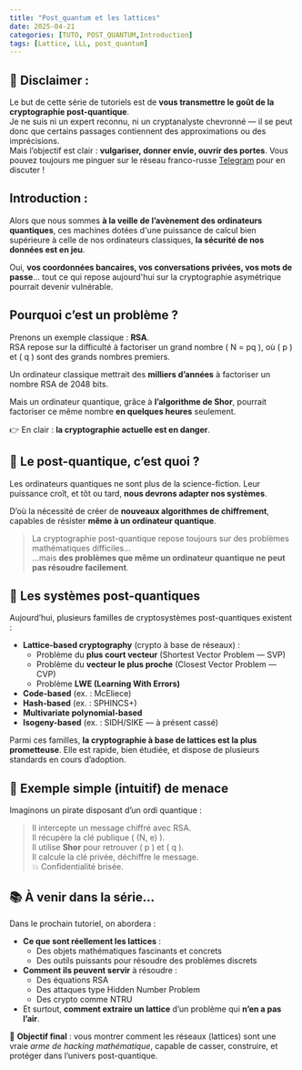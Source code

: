 ```yaml
---
title: "Post_quantum et les lattices"
date: 2025-04-21
categories: [TUTO, POST_QUANTUM,Introduction]
tags: [Lattice, LLL, post_quantum]
---
```


## 📢 Disclaimer :

Le but de cette série de tutoriels est de **vous transmettre le goût de la cryptographie post-quantique**.  
Je ne suis ni un expert reconnu, ni un cryptanalyste chevronné — il se peut donc que certains passages contiennent des approximations ou des imprécisions.  
Mais l’objectif est clair : **vulgariser, donner envie, ouvrir des portes**. Vous pouvez toujours me pinguer sur le réseau franco-russe [Telegram](https://t.me/Mtrcraft) pour en discuter !


##  Introduction :

Alors que nous sommes **à la veille de l’avènement des ordinateurs quantiques**, ces machines dotées d'une puissance de calcul bien supérieure à celle de nos ordinateurs classiques, **la sécurité de nos données est en jeu**.

Oui, **vos coordonnées bancaires, vos conversations privées, vos mots de passe**… tout ce qui repose aujourd'hui sur la cryptographie asymétrique pourrait devenir vulnérable.


##  Pourquoi c’est un problème ?

Prenons un exemple classique : **RSA**.  
RSA repose sur la difficulté à factoriser un grand nombre \( N = pq \), où \( p \) et \( q \) sont des grands nombres premiers.

Un ordinateur classique mettrait des **milliers d’années** à factoriser un nombre RSA de 2048 bits.

Mais un ordinateur quantique, grâce à **l’algorithme de Shor**, pourrait factoriser ce même nombre **en quelques heures** seulement.

👉 En clair : **la cryptographie actuelle est en danger**.


## 🧬 Le post-quantique, c’est quoi ?

Les ordinateurs quantiques ne sont plus de la science-fiction. Leur puissance croît, et tôt ou tard, **nous devrons adapter nos systèmes**.

D’où la nécessité de créer de **nouveaux algorithmes de chiffrement**, capables de résister **même à un ordinateur quantique**.

> La cryptographie post-quantique repose toujours sur des problèmes mathématiques difficiles…  
> …mais **des problèmes que même un ordinateur quantique ne peut pas résoudre facilement**.



## 🧱 Les systèmes post-quantiques

Aujourd’hui, plusieurs familles de cryptosystèmes post-quantiques existent :

- **Lattice-based cryptography** (crypto à base de réseaux) :
  - Problème du **plus court vecteur** (Shortest Vector Problem — SVP)
  - Problème du **vecteur le plus proche** (Closest Vector Problem — CVP)
  - Problème **LWE (Learning With Errors)**
- **Code-based** (ex. : McEliece)
- **Hash-based** (ex. : SPHINCS+)
- **Multivariate polynomial-based**
- **Isogeny-based** (ex. : SIDH/SIKE — à présent cassé)

Parmi ces familles, **la cryptographie à base de lattices est la plus prometteuse**. Elle est rapide, bien étudiée, et dispose de plusieurs standards en cours d’adoption.


## 👀 Exemple simple (intuitif) de menace

Imaginons un pirate disposant d’un ordi quantique :

> Il intercepte un message chiffré avec RSA.  
> Il récupère la clé publique \( (N, e) \).  
> Il utilise **Shor** pour retrouver \( p \) et \( q \).  
> Il calcule la clé privée, déchiffre le message.  
> 💥 Confidentialité brisée.


## 📚 À venir dans la série…

Dans le prochain tutoriel, on abordera :

- **Ce que sont réellement les lattices** :
  - Des objets mathématiques fascinants et concrets
  - Des outils puissants pour résoudre des problèmes discrets
- **Comment ils peuvent servir** à résoudre :
  - Des équations RSA
  - Des attaques type Hidden Number Problem
  - Des crypto comme NTRU
- Et surtout, **comment extraire un lattice** d’un problème qui **n’en a pas l’air**.


🎯 **Objectif final** : vous montrer comment les réseaux (lattices) sont une vraie *arme de hacking mathématique*, capable de casser, construire, et protéger dans l’univers post-quantique.


